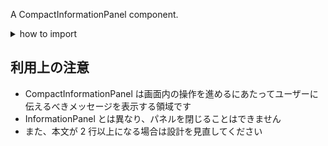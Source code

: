 A CompactInformationPanel component.

<details>
<summary>how to import</summary>

```tsx
import { CompactInformationPanel } from 'smarthr-ui'
```

</details>

## 利用上の注意

- CompactInformationPanel は画面内の操作を進めるにあたってユーザーに伝えるべきメッセージを表示する領域です
- InformationPanel とは異なり、パネルを閉じることはできません
- また、本文が 2 行以上になる場合は設計を見直してください